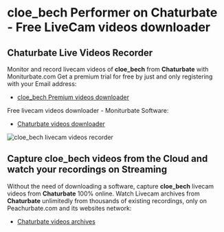 # cloe_bech Performer on Chaturbate - Free LiveCam videos downloader

## Chaturbate Live Videos Recorder

Monitor and record livecam videos of **cloe_bech** from **Chaturbate** with Moniturbate.com
Get a premium trial for free by just and only registering with your Email address:
* [cloe_bech Premium videos downloader](https://moniturbate.com/request-demo-licence-key.html)

Free livecam videos downloader - Moniturbate Software:
* [Chaturbate videos downloader](https://moniturbate.com/moniturbate-download-software.html)

![cloe_bech livecam videos recorder](https://peachurnet.com/templates/moniturbate-software.png)


## Capture cloe_bech videos from the Cloud and watch your recordings on Streaming

Without the need of downloading a software, capture **cloe_bech** livecam videos from **Chaturbate** 100% online.
Watch Livecam archives from **Chaturbate** unlimitedly from thousands of existing recordings, only on Peachurbate.com and its websites network:
* [Chaturbate videos archives](https://peachurnet.com/)